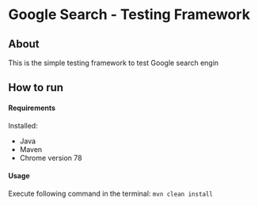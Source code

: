# Google Search - Testing Framework
## About
This is the simple testing framework to test Google search engin

## How to run
#### Requirements 
Installed:
* Java
* Maven
* Chrome version 78

#### Usage
Execute following command in the terminal:
``mvn clean install``
